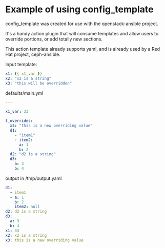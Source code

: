 # Example of using config_template

config_template was created for use with the openstack-ansible project.

It's a handy action plugin that will consume templates and allow users
to override portions, or add totally new sections.

This action template already supports yaml, and is already used
by a Red Hat project, ceph-ansible.

Input template:
```yaml
x1: {{ x1_var }}
x2: "x2 is a string"
x3: "this will be overridden"
```

defaults/main.yml
```yaml
---

x1_var: 33

t_overrides:
  x3: "this is a new overriding value"
  d1:
    - "item1"
    - item2:
      a: 1
      b: 2
  d2: "d2 is a string"
  d3:
    a: 3
    b: 4
```

output in /tmp/output.yaml
```yaml
d1:
  - item1
  - a: 1
    b: 2
    item2: null
d2: d2 is a string
d3:
  a: 3
  b: 4
x1: 33
x2: x2 is a string
x3: this is a new overriding value
```
